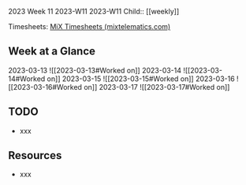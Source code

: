 2023 Week 11
2023-W11 2023-W11
Child:: [[weekly]]

Timesheets: [MiX Timesheets (mixtelematics.com)](http://timesheets.mixtelematics.com/MixTimesheetsUI/app/index.html#/TimeSheet)

## Week at a Glance

2023-03-13
![[2023-03-13#Worked on]]
2023-03-14
![[2023-03-14#Worked on]]
2023-03-15
![[2023-03-15#Worked on]]
2023-03-16
![[2023-03-16#Worked on]]
2023-03-17
![[2023-03-17#Worked on]]

## TODO

- xxx

## Resources

- xxx


